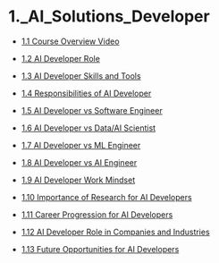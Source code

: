 # 1._AI_Solutions_Developer
 * [ 1.1 Course Overview Video ]( ./LESSON_1/1.1_Course_Overview_Video.md )
 * [ 1.2 AI Developer Role ]( ./LESSON_1/1.2_AI_Developer_Role.md )
 * [ 1.3 AI Developer Skills and Tools ]( ./LESSON_1/1.3_AI_Developer_Skills_and_Tools.md )
 * [ 1.4 Responsibilities of AI Developer ]( ./LESSON_1/1.4_Responsibilities_of_AI_Developer.md )
 * [ 1.5 AI Developer vs Software Engineer ]( ./LESSON_1/1.5_AI_Developer_vs_Software_Engineer.md )
 * [ 1.6 AI Developer vs Data/AI Scientist ]( ./LESSON_1/1.6_AI_Developer_vs_Data/AI_Scientist.md )
 * [ 1.7 AI Developer vs ML Engineer ]( ./LESSON_1/1.7_AI_Developer_vs_ML_Engineer.md )
 * [ 1.8 AI Developer vs AI Engineer ]( ./LESSON_1/1.8_AI_Developer_vs_AI_Engineer.md )
 * [ 1.9 AI Developer Work Mindset ]( ./LESSON_1/1.9_AI_Developer_Work_Mindset.md )
 * [ 1.10 Importance of Research for AI Developers ]( ./LESSON_1/1.10_Importance_of_Research_for_AI_Developers.md )
 * [ 1.11 Career Progression for AI Developers ]( ./LESSON_1/1.11_Career_Progression_for_AI_Developers.md )
 * [ 1.12 AI Developer Role in Companies and Industries ]( ./LESSON_1/1.12_AI_Developer_Role_in_Companies_and_Industries.md )
 * [ 1.13 Future Opportunities for AI Developers ]( ./LESSON_1/1.13_Future_Opportunities_for_AI_Developers.md )
 